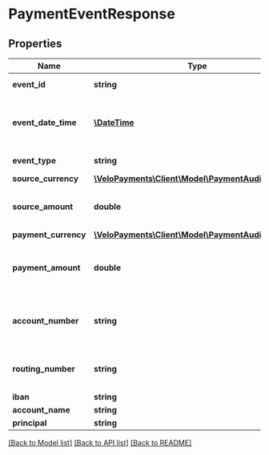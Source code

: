 # PaymentEventResponse

## Properties
Name | Type | Description | Notes
------------ | ------------- | ------------- | -------------
**event_id** | **string** | The id of the event. | 
**event_date_time** | [**\DateTime**](\DateTime.md) | The date/time at which the event occurred. | 
**event_type** | **string** | The type of the event. | 
**source_currency** | [**\VeloPayments\Client\Model\PaymentAuditCurrency**](PaymentAuditCurrency.md) |  | [optional] 
**source_amount** | **double** | The source amount exposed by the event. | [optional] 
**payment_currency** | [**\VeloPayments\Client\Model\PaymentAuditCurrency**](PaymentAuditCurrency.md) |  | [optional] 
**payment_amount** | **double** | The destination amount exposed by the event. | [optional] 
**account_number** | **string** | The account number attached to the event. | [optional] 
**routing_number** | **string** | The routing number attached to the event. | [optional] 
**iban** | **string** |  | [optional] 
**account_name** | **string** |  | [optional] 
**principal** | **string** |  | [optional] 

[[Back to Model list]](../README.md#documentation-for-models) [[Back to API list]](../README.md#documentation-for-api-endpoints) [[Back to README]](../README.md)


